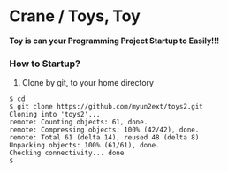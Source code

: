 Crane / Toys, Toy
=====
**Toy is can your Programming Project Startup to Easily!!!**


### How to Startup?

1. Clone by git, to your home directory

```
$ cd
$ git clone https://github.com/myun2ext/toys2.git
Cloning into 'toys2'...
remote: Counting objects: 61, done.
remote: Compressing objects: 100% (42/42), done.
remote: Total 61 (delta 14), reused 48 (delta 8)
Unpacking objects: 100% (61/61), done.
Checking connectivity... done
$
```
